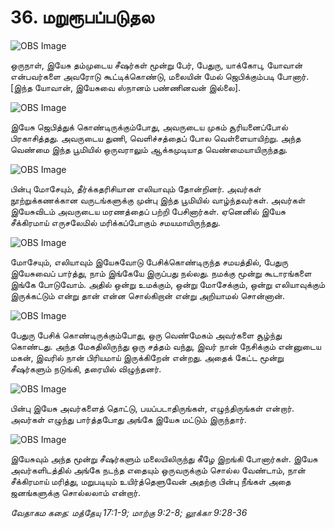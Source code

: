 # 36. மறுரூபப்படுதல

![OBS Image](https://cdn.door43.org/obs/jpg/360px/obs-en-36-01.jpg)

ஒருநாள், இயேசு தம்முடைய சீஷர்கள் மூன்று பேர், பேதுரு, யாக்கோபு, யோவான் என்பவர்களை அவரோடு கூட்டிக்கொண்டு, மலையின் மேல் ஜெபிக்கும்படி போனார். [இந்த யோவான், இயேசுவை ஸ்நானம் பண்ணினவன் இல்லை].

![OBS Image](https://cdn.door43.org/obs/jpg/360px/obs-en-36-02.jpg)

இயேசு ஜெபித்துக் கொண்டிருக்கும்போது, அவருடைய முகம் சூரியனைப்போல் பிரகாசித்தது. அவருடைய துணி, வெளிச்சத்தைப் போல வெள்ளையாயிற்று. அந்த வெண்மை இந்த பூமியில் ஒருவராலும் ஆக்கமுடியாத வெண்மையாயிருந்தது. 

![OBS Image](https://cdn.door43.org/obs/jpg/360px/obs-en-36-03.jpg)

பின்பு மோசேயும், தீர்க்கதரிசியான எலியாவும் தோன்றினர். அவர்கள் நூற்றுக்கணக்கான வருடங்களுக்கு முன்பு இந்த பூமியில் வாழ்ந்தவர்கள். அவர்கள் இயேசுவிடம் அவருடைய மரணத்தைப் பற்றி பேசினார்கள். ஏனெனில் இயேசு சீக்கிரமாய் எருசலேமில் மரிக்கப்போகும் சமயமாயிருந்தது.

![OBS Image](https://cdn.door43.org/obs/jpg/360px/obs-en-36-04.jpg)

மோசேயும், எலியாவும் இயேசுவோடு பேசிக்கொண்டிருந்த சமயத்தில், பேதுரு இயேசுவைப் பார்த்து, நாம் இங்கேயே இருப்பது நல்லது. நமக்கு மூன்று கூடாரங்களை இங்கே போடுவோம். அதில் ஒன்று உமக்கும், ஒன்று மோசேக்கும், ஒன்று எலியாவுக்கும் இருக்கட்டும் என்று தான் என்ன சொல்கிறான் என்று அறியாமல் சொன்னான். 

![OBS Image](https://cdn.door43.org/obs/jpg/360px/obs-en-36-05.jpg)

பேதுரு பேசிக் கொண்டிருக்கும்போது, ஒரு வெண்மேகம் அவர்களை சூழ்ந்து கொண்டது. அந்த மேகதிலிருந்து ஒரு சத்தம் வந்து, இவர் நான் நேசிக்கும் என்னுடைய மகன், இவரில் நான் பிரியமாய் இருக்கிறேன் என்றது. அதைக் கேட்ட மூன்று சீஷர்களும் நடுங்கி, தரையில் விழுந்தனர்.

![OBS Image](https://cdn.door43.org/obs/jpg/360px/obs-en-36-06.jpg)

பின்பு இயேசு அவர்களைத் தொட்டு, பயப்படாதிருங்கள், எழுந்திருங்கள் என்றார். அவர்கள் எழுந்து பார்த்தபோது அங்கே இயேசு மட்டும் இருந்தார்.

![OBS Image](https://cdn.door43.org/obs/jpg/360px/obs-en-36-07.jpg)

இயேசுவும் அந்த மூன்று சீஷர்களும் மலையிலிருந்து கீழே இறங்கி போனார்கள். இயேசு அவர்களிடத்தில் அங்கே நடந்த எதையும் ஒருவருக்கும் சொல்ல வேண்டாம், நான் சீக்கிரமாய் மரித்து, மறுபடியும் உயிர்த்தெளுவேன் அதற்கு பின்பு நீங்கள் அதை ஜனங்களுக்கு சொல்லலாம் என்றார்.

_வேதாகம கதை: மத்தேயு 17:1-9; மாற்கு 9:2-8; லூக்கா 9:28-36_

